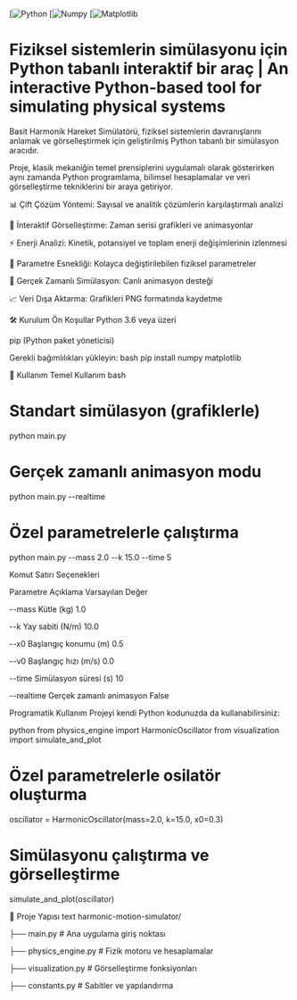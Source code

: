 [![Python](https://img.shields.io/badge/Python-3.6%252B-blue?logo=python)
[![Numpy](https://img.shields.io/badge/NumPy-1.20%252B-blue?logo=numpy)
[![Matplotlib](https://img.shields.io/badge/Matplotlib-3.3%252B-blue?logo=matplotlib)

# Fiziksel sistemlerin simülasyonu için Python tabanlı interaktif bir araç | An interactive Python-based tool for simulating physical systems

Basit Harmonik Hareket Simülatörü, fiziksel sistemlerin davranışlarını anlamak ve görselleştirmek için geliştirilmiş Python tabanlı bir simülasyon aracıdır.

Proje, klasik mekaniğin temel prensiplerini uygulamalı olarak gösterirken aynı zamanda Python programlama, bilimsel hesaplamalar ve veri görselleştirme tekniklerini bir araya getiriyor.

📊 Çift Çözüm Yöntemi: Sayısal ve analitik çözümlerin karşılaştırmalı analizi

🎨 İnteraktif Görselleştirme: Zaman serisi grafikleri ve animasyonlar

⚡ Enerji Analizi: Kinetik, potansiyel ve toplam enerji değişimlerinin izlenmesi

🔧 Parametre Esnekliği: Kolayca değiştirilebilen fiziksel parametreler

📱 Gerçek Zamanlı Simülasyon: Canlı animasyon desteği

📈 Veri Dışa Aktarma: Grafikleri PNG formatında kaydetme

🛠️ Kurulum
Ön Koşullar
Python 3.6 veya üzeri

pip (Python paket yöneticisi)

Gerekli bağımlılıkları yükleyin:
bash
pip install numpy matplotlib

🚀 Kullanım
Temel Kullanım
bash
# Standart simülasyon (grafiklerle)
python main.py

# Gerçek zamanlı animasyon modu
python main.py --realtime

# Özel parametrelerle çalıştırma
python main.py --mass 2.0 --k 15.0 --time 5

Komut Satırı Seçenekleri

Parametre	Açıklama	Varsayılan Değer

--mass	Kütle (kg)	1.0

--k	Yay sabiti (N/m)	10.0

--x0	Başlangıç konumu (m)	0.5

--v0	Başlangıç hızı (m/s)	0.0

--time	Simülasyon süresi (s)	10

--realtime	Gerçek zamanlı animasyon	False

Programatik Kullanım
Projeyi kendi Python kodunuzda da kullanabilirsiniz:

python
from physics_engine import HarmonicOscillator
from visualization import simulate_and_plot

# Özel parametrelerle osilatör oluşturma
oscillator = HarmonicOscillator(mass=2.0, k=15.0, x0=0.3)

# Simülasyonu çalıştırma ve görselleştirme
simulate_and_plot(oscillator)

📁 Proje Yapısı
text
harmonic-motion-simulator/

├── main.py                 # Ana uygulama giriş noktası

├── physics_engine.py       # Fizik motoru ve hesaplamalar

├── visualization.py        # Görselleştirme fonksiyonları

├── constants.py            # Sabitler ve yapılandırma
